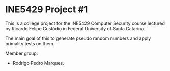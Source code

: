 # INE5429 Project #1

This is a college project for the INE5429 Computer Security course lectured by Ricardo Felipe Custódio in Federal University of Santa Catarina. 

The main goal of this to generate pseudo random numbers and apply primality tests on them.

Member group:
- Rodrigo Pedro Marques.
